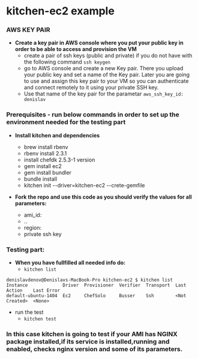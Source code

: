 # kitchen-ec2 example 

### AWS KEY PAIR
- **Create a key pair in AWS console where you put your public key in order to be able to access and provision the VM**
  - create a pair of ssh keys (public and private) if you do not have with the following command `ssh keygen`
  - go to AWS console and create a new Key pair. There you upload your public key and set a name of the Key pair.
    Later you are going to use and assign this key pair to your VM so you can authenticate and connect remotely to it using
    your private SSH key. 
  - Use that name of the key pair for the parametar `aws_ssh_key_id: denislav`
  
  
### Prerequisites - run below commands in order to set up the environment needed for the testing part
- **Install kitchen and dependencies**
  -  brew install rbenv
  -  rbenv install 2.3.1
  -  install chefdk 2.5.3-1 version
  -  gem install ec2
  -  gem install bundler
  -  bundle install
  -  kitchen init --driver=kitchen-ec2 --crete-gemfile
  
  
- **Fork the repo and use this code as you should verify the values for all parameters:**
  - ami_id:
  - ..
  - region:
  - private ssh key
  
### Testing part:

- **When you have fullfilled all needed info do:**
  -  `kitchen list`

```
denislavdenov@Denislavs-MacBook-Pro kitchen-ec2 $ kitchen list
Instance             Driver  Provisioner  Verifier  Transport  Last Action    Last Error
default-ubuntu-1404  Ec2     ChefSolo     Busser    Ssh        <Not Created>  <None>
```

- run the test
  - `kitchen test`

### In this case kitchen is going to test if your AMI has NGINX package installed,if its service is installed,running and enabled, checks nginx version and some of its parameters.
